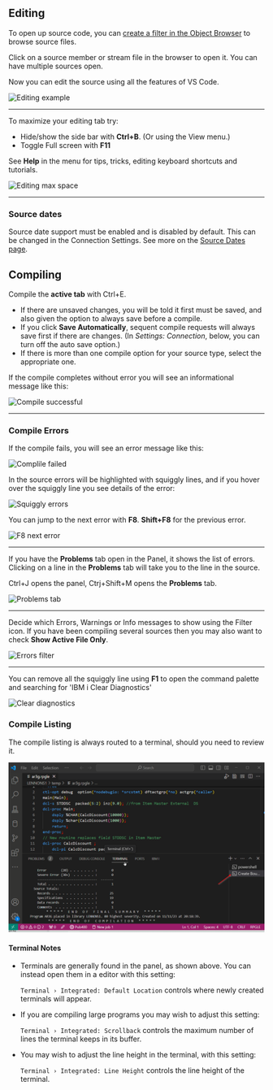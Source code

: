 ## Editing

To open up source code, you can [create a filter in the Object Browser](pages/browsers/object-browser.md) to browse source files.

<!-- panels:start -->

<!-- div:left-panel -->

Click on a source member or stream file in the browser to open it. You can have multiple sources open.

Now you can edit the source using all the features of VS Code.

<!-- div:right-panel -->

 ![Editing example](../../assets/EditComp-01.png)

<!-- panels:end -->

---

<!-- panels:start -->

<!-- div:left-panel -->

To maximize your editing tab try:

- Hide/show the side bar with **Ctrl+B**. (Or using the View menu.)
- Toggle Full screen with **F11**

See **Help** in the menu for tips, tricks, editing keyboard shortcuts and tutorials.

<!-- div:right-panel -->

![Editing max space](../../assets/EditComp-02.png)

<!-- panels:end -->

---

### Source dates

Source date support must be enabled and is disabled by default. This can be changed in the Connection Settings. See more on the [Source Dates page](sourcedates.md).

## Compiling

Compile the **active tab** with Ctrl+E.

- If there are unsaved changes, you will be told it first must be saved, and also given the option to always save before a compile.
- If you click **Save Automatically**, sequent compile requests will always save first if there are changes. (In *Settings: Connection*, below, you can turn off the auto save option.)
- If there is more than one compile option for your source type, select the appropriate one.

<!-- panels:start -->

<!-- div:left-panel -->

If the compile completes without error you will see an informational message like this:

<!-- div:right-panel -->

![Compile successful](../../assets/EditComp-03.png)

<!-- panels:end -->

---

### Compile Errors

If the compile fails, you will see an error message like this:

![Complile failed](../../assets/EditComp-04.png)

In the source errors will be highlighted with squiggly lines, and if you hover over the squiggly line you see details of the error:

![Squiggly errors](../../assets/EditComp-05.png)

You can jump to the next error with **F8**.  **Shift+F8** for the previous error.

![F8 next error](../../assets/EditComp-05A.png)

---

<!-- panels:start -->

<!-- div:left-panel -->

If you have the **Problems** tab open in the Panel, it shows the list of errors. Clicking on a line in the **Problems** tab will take you to the line in the source.

Ctrl+J opens the panel, Ctrj+Shift+M opens the **Problems** tab. 

<!-- div:right-panel -->

![Problems tab](../../assets/EditComp-06.png)

<!-- panels:end -->

---

<!-- To have **Problems** tab always open automatically, change this setting:

`Code-for-ibmi: Post Action View` Determine which view should be shown when running Actions -->

<!-- panels:start -->

<!-- div:left-panel -->

Decide which Errors, Warnings or Info messages to show using the Filter icon. If you have been compiling several sources then you may also want to check **Show Active File Only**.

<!-- div:right-panel -->

![Errors filter](../../assets/EditComp-07.png)

<!-- panels:end -->

---

You can remove all the squiggly line using **F1** to open the command palette and searching for 'IBM i Clear Diagnostics'

![Clear diagnostics](../../assets/EditComp-08.png)

### Compile Listing

The compile listing is always routed to a terminal, should you need to review it.

![Compile List in Terminal](../../assets/compile_list_01.png)

#### Terminal Notes

- Terminals are generally found in the panel, as shown above. You can instead open them in a editor with this setting:

  `Terminal › Integrated: Default Location` controls where newly created terminals will appear.

- If you are compiling large programs you may wish to adjust this setting:

  `Terminal › Integrated: Scrollback` controls the maximum number of lines the terminal keeps in its buffer. 

- You may wish to adjust the line height in the terminal, with this setting:

  `Terminal › Integrated: Line Height` controls the line height of the terminal. 


